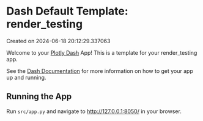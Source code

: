 # Dash Default Template: render_testing

Created on 2024-06-18 20:12:29.337063

Welcome to your [Plotly Dash](https://plotly.com/dash/) App! This is a template for your render_testing app.

See the [Dash Documentation](https://dash.plotly.com/introduction) for more information on how to get your app up and running.

## Running the App

Run `src/app.py` and navigate to http://127.0.0.1:8050/ in your browser.